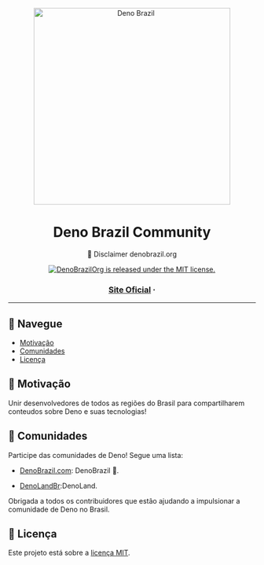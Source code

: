 <p align="center">
  <a href="https://github.com/denobrazilorg">
    <img src=".github/logo.png" width="400" alt="Deno Brazil">
  </a>
</p>
<h1 align="center">Deno Brazil Community</h1>
<p align="center">🦖 Disclaimer denobrazil.org</p>

<p align="center">
  <a href="https://github.com/denobrazilorg/README.md/blob/master/LICENSE">
    <img src="https://img.shields.io/badge/license-MIT-brightgreen.svg" alt="DenoBrazilOrg is released under the MIT license." />
  </a>
</p>

<h3 align="center">
  <a href="https://www.denobrazil.org">Site Oficial</a>  <span> · </span>
</h3>

---

## 🔎 Navegue

- [Motivação](#dart-motivo)
- [Comunidades](#satellite-comunidades)
- [Licença](#memo-licença)

## :dart: Motivação

Unir desenvolvedores de todos as regiões do Brasil para compartilharem conteudos sobre Deno e suas tecnologias!


## :satellite: Comunidades

Participe das comunidades de Deno! Segue uma lista:

- [DenoBrazil.com](https://github.com/DenoBrazil/): DenoBrazil 🚀.

- [DenoLandBr](https://www.facebook.com/DenoLandBR):DenoLand.

Obrigada a todos os contribuidores que estão ajudando a impulsionar a comunidade de Deno no Brasil.

## :memo: Licença

Este projeto está sobre a [licença MIT](./LICENSE).